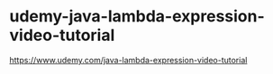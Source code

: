 # udemy-java-lambda-expression-video-tutorial
https://www.udemy.com/java-lambda-expression-video-tutorial
